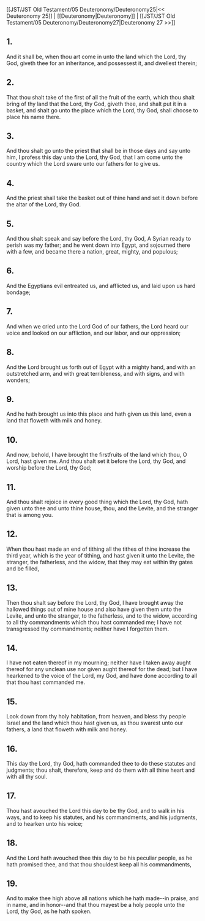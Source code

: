 [[JST/JST Old Testament/05 Deuteronomy/Deuteronomy25|<< Deuteronomy 25]] | [[Deuteronomy|Deuteronomy]] | [[JST/JST Old Testament/05 Deuteronomy/Deuteronomy27|Deuteronomy 27 >>]]
## 1.
And it shall be, when thou art come in unto the land which the Lord, thy God, giveth thee for an inheritance, and possessest it, and dwellest therein;
## 2.
That thou shalt take of the first of all the fruit of the earth, which thou shalt bring of thy land that the Lord, thy God, giveth thee, and shalt put it in a basket, and shalt go unto the place which the Lord, thy God, shall choose to place his name there.
## 3.
And thou shalt go unto the priest that shall be in those days and say unto him, I profess this day unto the Lord, thy God, that I am come unto the country which the Lord sware unto our fathers for to give us.
## 4.
And the priest shall take the basket out of thine hand and set it down before the altar of the Lord, thy God.
## 5.
And thou shalt speak and say before the Lord, thy God, A Syrian ready to perish was my father; and he went down into Egypt, and sojourned there with a few, and became there a nation, great, mighty, and populous;
## 6.
And the Egyptians evil entreated us, and afflicted us, and laid upon us hard bondage;
## 7.
And when we cried unto the Lord God of our fathers, the Lord heard our voice and looked on our affliction, and our labor, and our oppression;
## 8.
And the Lord brought us forth out of Egypt with a mighty hand, and with an outstretched arm, and with great terribleness, and with signs, and with wonders;
## 9.
And he hath brought us into this place and hath given us this land, even a land that floweth with milk and honey.
## 10.
And now, behold, I have brought the firstfruits of the land which thou, O Lord, hast given me. And thou shalt set it before the Lord, thy God, and worship before the Lord, thy God;
## 11.
And thou shalt rejoice in every good thing which the Lord, thy God, hath given unto thee and unto thine house, thou, and the Levite, and the stranger that is among you.
## 12.
When thou hast made an end of tithing all the tithes of thine increase the third year, which is the year of tithing, and hast given it unto the Levite, the stranger, the fatherless, and the widow, that they may eat within thy gates and be filled,
## 13.
Then thou shalt say before the Lord, thy God, I have brought away the hallowed things out of mine house and also have given them unto the Levite, and unto the stranger, to the fatherless, and to the widow, according to all thy commandments which thou hast commanded me; I have not transgressed thy commandments; neither have I forgotten them.
## 14.
I have not eaten thereof in my mourning; neither have I taken away aught thereof for any unclean use nor given aught thereof for the dead; but I have hearkened to the voice of the Lord, my God, and have done according to all that thou hast commanded me.
## 15.
Look down from thy holy habitation, from heaven, and bless thy people Israel and the land which thou hast given us, as thou swarest unto our fathers, a land that floweth with milk and honey.
## 16.
This day the Lord, thy God, hath commanded thee to do these statutes and judgments; thou shalt, therefore, keep and do them with all thine heart and with all thy soul.
## 17.
Thou hast avouched the Lord this day to be thy God, and to walk in his ways, and to keep his statutes, and his commandments, and his judgments, and to hearken unto his voice;
## 18.
And the Lord hath avouched thee this day to be his peculiar people, as he hath promised thee, and that thou shouldest keep all his commandments,
## 19.
And to make thee high above all nations which he hath made\--in praise, and in name, and in honor\--and that thou mayest be a holy people unto the Lord, thy God, as he hath spoken.

